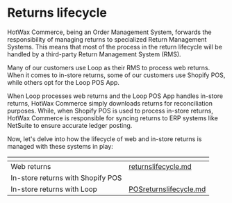 # Returns lifecycle

HotWax Commerce, being an Order Management System, forwards the responsibility of managing returns to specialized Return Management Systems. This means that most of the process in the return lifecycle will be handled by a third-party Return Management System (RMS).

Many of our customers use Loop as their RMS to process web returns. When it comes to in-store returns, some of our customers use Shopify POS, while others opt for the Loop POS App.

When Loop processes web returns and the Loop POS App handles in-store returns, HotWax Commerce simply downloads returns for reconciliation purposes. While, when Shopify POS is used to process in-store returns, HotWax Commerce is responsible for syncing returns to ERP systems like NetSuite to ensure accurate ledger posting.

Now, let's delve into how the lifecycle of web and in-store returns is managed with these systems in play:

<table data-view="cards"><thead><tr><th></th><th data-hidden data-card-target data-type="content-ref"></th></tr></thead><tbody><tr><td>Web returns</td><td><a href="returnslifecycle.md">returnslifecycle.md</a></td></tr><tr><td>In-store returns with Shopify POS</td><td></td></tr><tr><td>In-store returns with Loop</td><td><a href="POSreturnslifecycle.md">POSreturnslifecycle.md</a></td></tr></tbody></table>

